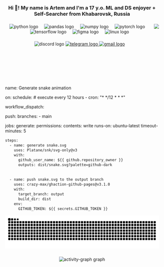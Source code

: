 <h3 align="center">Hi 👋! My name is Artem and I'm a 17 y.o. ML and DS enjoyer + Self-Searcher from Khabarovsk, Russia</h3>

###

<div align="center">
</div>

###

<img align="right" height="187" src="https://i.pinimg.com/originals/ae/31/d2/ae31d2ec20c4040b1b92f7202cf26e4b.gif"  />

###

<div align="center">
  <img src="https://img.shields.io/badge/Python-3776AB?logo=python&logoColor=white&style=for-the-badge" height="30" alt="python logo"  />
  <img width="12" />
  <img src="https://img.shields.io/badge/pandas-150458?logo=pandas&logoColor=white&style=for-the-badge" height="30" alt="pandas logo"  />
  <img width="12" />
  <img src="https://img.shields.io/badge/NumPy-013243?logo=numpy&logoColor=white&style=for-the-badge" height="30" alt="numpy logo"  />
  <img width="12" />
  <img src="https://img.shields.io/badge/PyTorch-EE4C2C?logo=pytorch&logoColor=white&style=for-the-badge" height="30" alt="pytorch logo"  />
  <img width="12" />
  <img src="https://img.shields.io/badge/TensorFlow-FF6F00?logo=tensorflow&logoColor=black&style=for-the-badge" height="30" alt="tensorflow logo"  />
  <img width="12" />
  <img src="https://img.shields.io/badge/Figma-F24E1E?logo=figma&logoColor=white&style=for-the-badge" height="30" alt="figma logo"  />
  <img width="12" />
  <img src="https://img.shields.io/badge/Linux-FCC624?logo=linux&logoColor=black&style=for-the-badge" height="30" alt="linux logo"  />
</div>

###

<div align="center">
  <img src="https://img.shields.io/static/v1?message=Discord&logo=discord&label=&color=7289DA&logoColor=white&labelColor=&style=flat" height="40" alt="discord logo"  />
  <a href="https://t.me/gotsaweq" target="_blank">
    <img src="https://img.shields.io/static/v1?message=Telegram&logo=telegram&label=&color=484848&logoColor=ffffff&labelColor=&style=flat" height="40" alt="telegram logo"  />
  </a>
  <a href="mailto:gotsawe@inbox.ru" target="_blank">
    <img src="https://img.shields.io/static/v1?message=Gmail&logo=gmail&label=&color=D14836&logoColor=white&labelColor=&style=flat" height="40" alt="gmail logo"  />
  </a>
</div>

###

<br clear="both">

name: Generate snake animation

on:
  schedule: # execute every 12 hours
    - cron: "* */12 * * *"

  workflow_dispatch:

  push:
    branches:
    - main

jobs:
  generate:
    permissions:
      contents: write
    runs-on: ubuntu-latest
    timeout-minutes: 5

    steps:
      - name: generate snake.svg
        uses: Platane/snk/svg-only@v3
        with:
          github_user_name: ${{ github.repository_owner }}
          outputs: dist/snake.svg?palette=github-dark


      - name: push snake.svg to the output branch
        uses: crazy-max/ghaction-github-pages@v3.1.0
        with:
          target_branch: output
          build_dir: dist
        env:
          GITHUB_TOKEN: ${{ secrets.GITHUB_TOKEN }}
<img src="https://raw.githubusercontent.com/gotsaweq/gotsaweq/output/snake.svg" alt="Snake animation" />

###

<div align="center">
  <img src="https://github-readme-activity-graph.vercel.app/graph?username=gotsaweq&radius=16&theme=react&area=true&order=5" height="300" alt="activity-graph graph"  />
</div>

###
